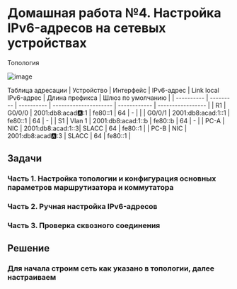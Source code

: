 # Домашная работа №4. Настройка IPv6-адресов на сетевых устройствах
  Топология

![image](https://github.com/user-attachments/assets/62793421-e776-40d6-9889-00431164cbe6)


Таблица адресации
| Устройство | Интерфейс | IPv6-адрес | Link local IPv6-адрес | Длина префикса | Шлюз по умолчанию |
| ---------- | --------- | ---------- | --------------------- | ------------ | ----------------- |
| R1 | G0/0/0 | 2001:db8:acad:a::1 | fe80::1 | 64 | - |
|  | G0/0/1 | 2001:db8:acad:1::1 | fe80::1 | 64 | - |
| S1 | Vlan 1 | 2001:db8:acad:1::b | fe80::b | 64 | - |
| PC-A | NIC | 2001:db8:acad:1::3| SLACC | 64 | fe80::1 |
| PC-B | NIC | 2001:db8:acad:a::3 | SLACC | 64 | fe80::1 |

## Задачи
### Часть 1. Настройка топологии и конфигурация основных параметров маршрутизатора и коммутатора
### Часть 2. Ручная настройка IPv6-адресов
### Часть 3. Проверка сквозного соединения

## Решение 
### Для начала строим сеть как указано в топологии, далее настраиваем 
### 


